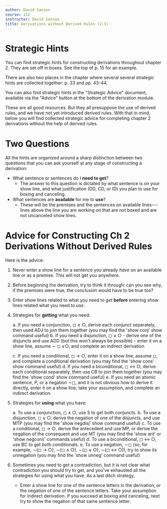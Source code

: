 ```yaml
---
author: David Sanson
course: 112
instructor: David Sanson
title: Derivations without Derived Rules (2.5)
...
```


Strategic Hints
===============

You can find strategic hints for constructing derivations throughout
chapter 2. They are set off in boxes. See the top of p. 15 for an
example.

There are also two places in the chapter where several several strategic
hints are collected together: p. 33 and pp. 43-44.

You can also find strategic hints in the "Strategic Advice" document,
available via the "Advice" button at the bottom of the derivation
module.

These are all good resources. But they all presuppose the use of derived
rules, and we have not yet introduced derived rules. With that in mind,
below you will find collected strategic advice for completing chapter 2
derivations without the help of derived rules.

Two Questions
=============

All the hints are organized around a sharp distinction between two
questions that you can ask yourself at any stage of constructing a
derivation:

-   What sentence or sentences do I **need to get**?
    -   The answer to this question is dictated by what sentence is on
        your show line, and what justification (DD, CD, or ID) you plan
        to use for boxing and canceling.
-   What sentences are **available** for me to **use**?
    -   These will be the premises and the sentences on available
        lines---lines above the line you are working on that are not
        boxed and are not uncanceled show lines.

Advice for Constructing Ch 2 Derivations Without Derived Rules
==============================================================

Here is the advice:

1.  Never enter a show line for a sentence you already *have* on an
    available line or as a premise. This will not get you anywhere.

2.  Before beginning the derivation, try to think it through: can you
    see why, if the premises were true, the conclusion would have to be
    true too?

3.  Enter show lines related to what you need to *get* **before**
    entering show lines related what you need to *use*.

4.  Strategies for **getting** what you need:

    a.  If you need a conjunction,
        ${\mathbin{◻}}{\mathbin{\wedge}}{\mathbin{○}}$, derive each
        conjunct separately, then used ADJ to join them together (you
        may find the 'show conj' show command useful)
    b.  If you need a disjunction,
        ${\mathbin{◻}}{\mathbin{\vee}}{\mathbin{○}}$
        -   derive one of the disjuncts and use ADD (but this won't
            always be possible)
        -   enter it on a show line, assume
            ${\mathbin{\sim}}{\mathbin{◻}}{\mathbin{\vee}}{\mathbin{○}}$,
            and complete an indirect derivation

    c.  If you need a conditional,
        ${\mathbin{◻}}{\mathbin{\rightarrow}}{\mathbin{○}}$, enter it on
        a show line, assume ${\mathbin{◻}}$, and complete a conditional
        derivation (you may find the 'show cons' show command useful)
    d.  If you need a biconditional,
        ${\mathbin{◻}}{\mathbin{\leftrightarrow}}{\mathbin{○}}$, derive
        each conditional separately, then use CB to join them together
        (you may find the 'show cond' show command useful)
    e.  If you need an atomic sentence, $P$, or a negation
        ${\mathbin{\sim}}{\mathbin{◻}}$, and it is not obvious how to
        derive it directly, enter it on a show line, take your
        assumption, and complete an indirect derivation.

5.  Strategies for **using** what you have:

    a.  To use a conjunction,
        ${\mathbin{◻}}{\mathbin{\wedge}}{\mathbin{○}}$, use S to get
        both conjuncts.
    b.  To use a disjunction,
        ${\mathbin{◻}}{\mathbin{\vee}}{\mathbin{○}}$, derive the
        negation of one of the disjuncts, and use MTP (you may find the
        'show negdisj' show command useful)
    c.  To use a conditional,
        ${\mathbin{◻}}{\mathbin{\rightarrow}}{\mathbin{○}}$, derive the
        antecedent and use MP, or derive the negation of the consequent
        and use MT (you may find the 'show ant' or 'show negcons'
        commands useful)
    d.  To use a biconditional,
        ${\mathbin{◻}}{\mathbin{\leftrightarrow}}{\mathbin{○}}$, use BC
        to get both conditionals.
    e.  To use a negation, ${\mathbin{\sim}}{\mathbin{◻}}$ (so, for
        example,
        ${\mathbin{\sim}}({\mathbin{◻}}{\mathbin{\rightarrow}}{\mathbin{○}})$,
        ${\mathbin{\sim}}({\mathbin{◻}}{\mathbin{\wedge}}{\mathbin{○}})$,
        ${\mathbin{\sim}}({\mathbin{◻}}{\mathbin{\vee}}{\mathbin{○}})$,
        ${\mathbin{\sim}}({\mathbin{◻}}{\mathbin{\leftrightarrow}}{\mathbin{○}})$),
        try to show its unnegation (you may find the 'show unneg'
        command useful)

6.  Sometimes you need to get a contradiction, but it is not clear what
    contradiction you should try to get, and you've exhausted all the
    strategies for using what you have. As a last ditch strategy,

    -   Enter a show line for one of the sentence letters in the
        derivation, or the negation of one of the sentence letters. Take
        your assumption for indirect derivation. If you succeed at
        boxing and canceling, next try to show the negation of that same
        sentence letter.
